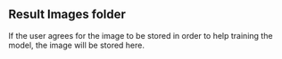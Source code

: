 ## Result Images folder
If the user agrees for the image to be stored in order to help training the model, the image will be stored here.
